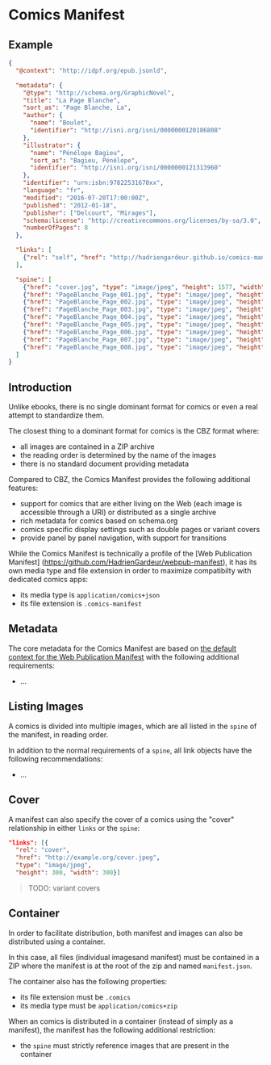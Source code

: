# Comics Manifest

## Example

```json
{
  "@context": "http://idpf.org/epub.jsonld",

  "metadata": {
    "@type": "http://schema.org/GraphicNovel",
    "title": "La Page Blanche",
    "sort_as": "Page Blanche, La",
    "author": {
      "name": "Boulet",
      "identifier": "http://isni.org/isni/0000000120186808"
    },
    "illustrator": {
      "name": "Pénélope Bagieu",
      "sort_as": "Bagieu, Pénélope",
      "identifier": "http://isni.org/isni/0000000121313960"
    },
    "identifier": "urn:isbn:97822531670xx",
    "language": "fr",
    "modified": "2016-07-20T17:00:00Z",
    "published": "2012-01-18",
    "publisher": ["Delcourt", "Mirages"],
    "schema:license": "http://creativecommons.org/licenses/by-sa/3.0",
    "numberOfPages": 8
  },

  "links": [
    {"rel": "self", "href": "http://hadriengardeur.github.io/comics-manifest/examples/PageBlanche/manifest.json", "type": "application/comics+json"}
  ],

  "spine": [
    {"href": "cover.jpg", "type": "image/jpeg", "height": 1577, "width": 1200, "rel": "cover", "title": "Couverture"}, 
    {"href": "PageBlanche_Page_001.jpg", "type": "image/jpeg", "height": 1577, "width": 1200, "properties": "page-left"}, 
    {"href": "PageBlanche_Page_002.jpg", "type": "image/jpeg", "height": 1577, "width": 1200, "properties": "page-right", "title": "Dédicaces"}, 
    {"href": "PageBlanche_Page_003.jpg", "type": "image/jpeg", "height": 1577, "width": 1200, "properties": "page-left"}, 
    {"href": "PageBlanche_Page_004.jpg", "type": "image/jpeg", "height": 1577, "width": 1200, "properties": "page-right"}, 
    {"href": "PageBlanche_Page_005.jpg", "type": "image/jpeg", "height": 1577, "width": 1200, "title": "Commencer la lecture"}, 
    {"href": "PageBlanche_Page_006.jpg", "type": "image/jpeg", "height": 1577, "width": 1200}, 
    {"href": "PageBlanche_Page_007.jpg", "type": "image/jpeg", "height": 1577, "width": 1200}, 
    {"href": "PageBlanche_Page_008.jpg", "type": "image/jpeg", "height": 1577, "width": 1200}
  ]
}
```


## Introduction

Unlike ebooks, there is no single dominant format for comics or even a real attempt to standardize them.

The closest thing to a dominant format for comics is the CBZ format where:

- all images are contained in a ZIP archive
- the reading order is determined by the name of the images
- there is no standard document providing metadata

Compared to CBZ, the Comics Manifest provides the following additional features:

- support for comics that are either living on the Web (each image is accessible through a URI) or distributed as a single archive
- rich metadata for comics based on schema.org
- comics specific display settings such as double pages or variant covers
- provide panel by panel navigation, with support for transitions

While the Comics Manifest is technically a profile of the [Web Publication Manifest] (https://github.com/HadrienGardeur/webpub-manifest), it has its own media type and file extension in order to maximize compatibilty with dedicated comics apps:

- its media type is `application/comics+json`
- its file extension is `.comics-manifest`

## Metadata

The core metadata for the Comics Manifest are based on [the default context for the Web Publication Manifest](https://github.com/HadrienGardeur/webpub-manifest/tree/master/contexts/default) with the following additional requirements:

- ...

## Listing Images

A comics is divided into multiple images, which are all listed in the `spine` of the manifest, in reading order.

In addition to the normal requirements of a `spine`, all link objects have the following recommendations:
 
 - ...

## Cover

A manifest can also specify the cover of a comics using the "cover" relationship in either `links` or the `spine`:

```json
"links": [{
  "rel": "cover", 
  "href": "http://example.org/cover.jpeg", 
  "type": "image/jpeg", 
  "height": 300, "width": 300}]
```

> TODO: variant covers


## Container

In order to facilitate distribution, both manifest and images can also be distributed using a container.

In this case, all files (individual imagesand manifest) must be contained in a ZIP where the manifest is at the root of the zip and named `manifest.json`.

The container also has the following properties:

- its file extension must be `.comics`
- its media type must be `application/comics+zip`

When an comics is distributed in a container (instead of simply as a manifest), the manifest has the following additional restriction:

- the `spine` must strictly reference images that are present in the container
